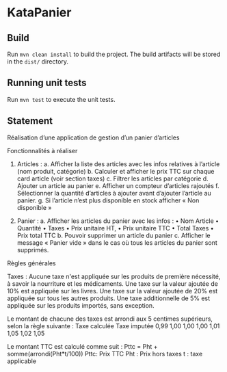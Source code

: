 # KataPanier

## Build

Run `mvn clean install` to build the project. The build artifacts will be stored in the `dist/` directory.

## Running unit tests

Run `mvn test` to execute the unit tests.

## Statement

Réalisation d’une application de gestion d’un panier d’articles

Fonctionnalités à réaliser

1. Articles :
   a. Afficher la liste des articles avec les infos relatives à l’article (nom produit, catégorie)
   b. Calculer et afficher le prix TTC sur chaque card article (voir section taxes)
   c. Filtrer les articles par catégorie
   d. Ajouter un article au panier
   e. Afficher un compteur d’articles rajoutés
   f. Sélectionner la quantité d’articles à ajouter avant d’ajouter l’article au panier.
   g. Si l’article n’est plus disponible en stock afficher « Non disponible »

2. Panier :
   a. Afficher les articles du panier avec les infos :
   • Nom Article
   • Quantité
   • Taxes
   • Prix unitaire HT,
   • Prix unitaire TTC
   • Total Taxes
   • Prix total TTC
   b. Pouvoir supprimer un article du panier
   c. Afficher le message « Panier vide » dans le cas où tous les articles du panier sont supprimés.

Règles générales

Taxes :
Aucune taxe n'est appliquée sur les produits de première nécessité, à savoir la nourriture et les médicaments.
Une taxe sur la valeur ajoutée de 10% est appliquée sur les livres.
Une taxe sur la valeur ajoutée de 20% est appliquée sur tous les autres produits.
Une taxe additionnelle de 5% est appliquée sur les produits importés, sans exception.

Le montant de chacune des taxes est arrondi aux 5 centimes supérieurs, selon la règle suivante :
Taxe calculée Taxe imputée
0,99 1,00
1,00 1,00
1,01 1,05
1,02 1,05

Le montant TTC est calculé comme suit :
Pttc = Pht + somme(arrondi(Pht*t/100))
Pttc: Prix TTC
Pht : Prix hors taxes
t : taxe applicable
